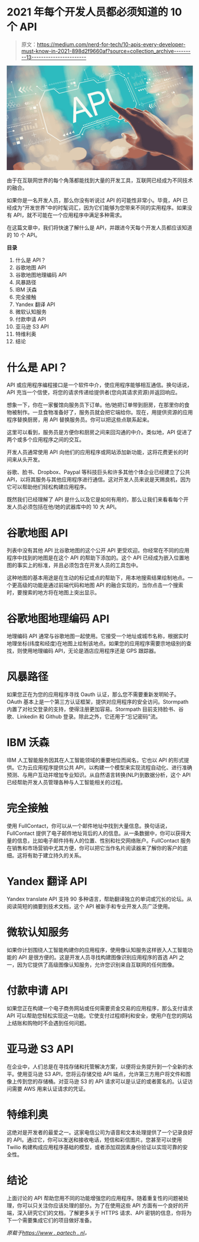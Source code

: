 # 2021 年每个开发人员都必须知道的 10 个 API

> 原文：<https://medium.com/nerd-for-tech/10-apis-every-developer-must-know-in-2021-898d2f9660af?source=collection_archive---------13----------------------->

![](img/b76b44092d390945dcfd090509df5ce9.png)

由于在互联网世界的每个角落都能找到大量的开发工具，互联网已经成为不同技术的融合。

如果你是一名开发人员，那么你没有听说过 API 的可能性非常小。毕竟，API 已经成为“开发世界”中的时髦词汇，因为它们能够为您带来不同的实用程序。如果没有 API，就不可能在一个应用程序中满足多种需求。

在这篇文章中，我们将快速了解什么是 API，并跟进今天每个开发人员都应该知道的 10 个 API。

**目录**

1.  什么是 API？
2.  谷歌地图 API
3.  谷歌地图地理编码 API
4.  风暴路径
5.  IBM 沃森
6.  完全接触
7.  Yandex 翻译 API
8.  微软认知服务
9.  付款申请 API
10.  亚马逊 S3 API
11.  特维利奥
12.  结论

# 什么是 API？

API 或应用程序编程接口是一个软件中介，使应用程序能够相互通信。换句话说，API 充当一个信使，将您的请求传递给提供者(您向其请求资源)并返回响应。

想象一下，你在一家餐馆向服务员下订单。他/她把订单带到厨房，在那里你的食物被制作。一旦食物准备好了，服务员就会把它端给你。现在，用提供资源的应用程序替换厨房，用 API 替换服务员。你可以把这些点联系起来。

这里可以看到，服务员是方便你和厨房之间来回沟通的中介。类似地，API 促进了两个或多个应用程序之间的交互。

开发人员通常使用 API 向他们的应用程序或网站添加新功能，这将花费更长的时间来从头开发。

谷歌、脸书、Dropbox、Paypal 等科技巨头和许多其他个体企业已经建立了公共 API，以将其服务与其他应用程序进行通信。这对开发人员来说是天赐良机，因为它可以帮助他们轻松构建应用程序。

既然我们已经理解了 API 是什么以及它是如何有用的，那么让我们来看看每个开发人员必须包括在他/她的武器库中的 10 大 API。

# 谷歌地图 API

列表中没有其他 API 比谷歌地图的这个公开 API 更受欢迎。你经常在不同的应用程序中找到的地图是在这个 API 的帮助下添加的。这个 API 已经成为嵌入位置地图的事实上的标准，并且必须包含在开发人员的工具包中。

这种地图的基本用途是在生动的标记或点的帮助下，用本地搜索结果绘制地点。一个更高级的功能是通过前端代码和地图 API 的融合实现的，当你点击一个搜索时，要搜索的地方将在地图上突出显示。

# 谷歌地图地理编码 API

地理编码 API 通常与谷歌地图一起使用。它接受一个地址或城市名称，根据实时地理坐标(纬度和经度)在地图上绘制该地点。如果您的应用程序需要宗地级别的查找，则使用地理编码 API，无论是酒店应用程序还是 GPS 跟踪器。

# 风暴路径

如果您正在为您的应用程序寻找 Oauth 认证，那么您不需要重新发明轮子。OAuth 基本上是一个第三方认证框架，提供对应用程序的安全访问。Stormpath 内置了对社交登录的支持，使得注册更加容易。Stormpath 目前支持脸书、谷歌、Linkedin 和 Github 登录。除此之外，它还用于“忘记密码”流。

# IBM 沃森

IBM 人工智能服务因其在人工智能领域的重要地位而闻名，它也以 API 的形式提供。它为云应用程序提供公共 API，以构建一个模型来实现流程自动化、进行准确预测、与用户互动并增加专业知识。从自然语言转换(NLP)到数据分析，这个 API 已经帮助开发人员管理各种与人工智能相关的过程。

# 完全接触

使用 FullContact，你可以从一个邮件地址中找到大量信息。换句话说，FullContact 提供了电子邮件地址背后的人的信息。从一条数据中，你可以获得大量的信息，比如电子邮件持有人的位置、性别和社交网络账户。FullContact 服务在销售和市场营销中尤其方便，你可以把它当作名片阅读器来了解你的客户的底细。这将有助于建立持久的关系。

# Yandex 翻译 API

Yandex translate API 支持 90 多种语言，帮助翻译独立的单词或冗长的论坛。从阅读简短的摘要到技术文档，这个 API 被新手和专业开发人员广泛使用。

# 微软认知服务

如果你计划围绕人工智能构建你的应用程序，使用像认知服务这样嵌入人工智能功能的 API 是很方便的。这是开发人员寻找构建图像识别应用程序的首选 API 之一，因为它提供了高级图像认知服务，允许您识别来自互联网的任何图像。

# 付款申请 API

如果您正在构建一个电子商务网站或任何需要资金交易的应用程序，那么支付请求 API 可以帮助您轻松实现这一功能。它使支付过程顺利和安全，使用户在您的网站上结账和购物时不会遇到任何问题。

# 亚马逊 S3 API

在企业中，人们总是在寻找存储和托管解决方案，以便将业务提升到一个全新的水平。使用亚马逊 S3 API，您将云存储交给 API 端点，允许第三方用户将文件和图像上传到您的存储桶。对亚马逊 S3 的 API 请求可以是认证的或者匿名的。认证访问需要 AWS 用来认证请求的凭证。

# 特维利奥

这绝对是开发者的最爱之一。这家电信公司为语音和文本处理提供了一个记录良好的 API。通过它，你可以发送和接收电话，短信和彩信图片。您甚至可以使用 Twilio 构建构成应用程序基础的模型，或者添加双因素身份验证以实现可靠的安全性。

# 结论

上面讨论的 API 帮助您用不同的功能增强您的应用程序。随着重复性的问题被处理，你可以只关注你应该处理的部分。为了在使用这些 API 方面有一个良好的开端，深入研究它们的文档，了解更多关于 HTTPS 请求、API 密钥的信息，你将为下一个需要集成它们的项目做好准备。

*原载于*[*https://www . partech . nl*](https://www.partech.nl/nl/publicaties/2021/07/10-apis-every-developer-must-know-in-2021)*。*